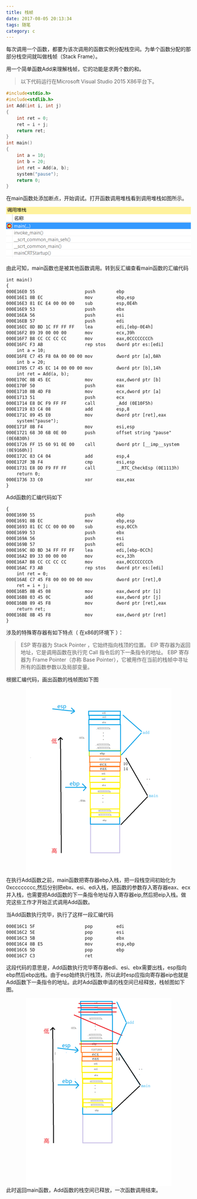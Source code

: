 ```yaml
---
title: 栈帧
date: 2017-08-05 20:13:34
tags: 随笔
category: c 
---
```

每次调用一个函数，都要为该次调用的函数实例分配栈空间。为单个函数分配的那部分栈空间就叫做栈帧（Stack Frame）。
<!--more-->
用一个简单函数Add来理解栈帧，它的功能是求两个数的和。
>以下代码运行在Microsoft Visual Studio 2015 X86平台下。

```c 
#include<stdio.h>
#include<stdlib.h>
int Add(int i, int j)
{
	int ret = 0;
	ret = i + j;
	return ret;
}
int main()
{
	int a = 10;
	int b = 20;
	int ret = Add(a, b);
	system("pause");
	return 0;
}
```

在main函数处添加断点，开始调试。打开函数调用堆栈看到调用堆栈如图所示。

![](/image/栈帧/stack.png)

由此可知，main函数也是被其他函数调用。转到反汇编查看main函数的汇编代码
```x86asm
int main()
{
000E16E0 55                   push        ebp  
000E16E1 8B EC                mov         ebp,esp  
000E16E3 81 EC E4 00 00 00    sub         esp,0E4h  
000E16E9 53                   push        ebx  
000E16EA 56                   push        esi  
000E16EB 57                   push        edi  
000E16EC 8D BD 1C FF FF FF    lea         edi,[ebp-0E4h]  
000E16F2 B9 39 00 00 00       mov         ecx,39h  
000E16F7 B8 CC CC CC CC       mov         eax,0CCCCCCCCh  
000E16FC F3 AB                rep stos    dword ptr es:[edi]  
	int a = 10;
000E16FE C7 45 F8 0A 00 00 00 mov         dword ptr [a],0Ah  
	int b = 20;
000E1705 C7 45 EC 14 00 00 00 mov         dword ptr [b],14h  
	int ret = Add(a, b);
000E170C 8B 45 EC             mov         eax,dword ptr [b]  
000E170F 50                   push        eax  
000E1710 8B 4D F8             mov         ecx,dword ptr [a]  
000E1713 51                   push        ecx  
000E1714 E8 DC F9 FF FF       call        _Add (0E10F5h)  
000E1719 83 C4 08             add         esp,8  
000E171C 89 45 E0             mov         dword ptr [ret],eax  
	system("pause");
000E171F 8B F4                mov         esi,esp  
000E1721 68 30 6B 0E 00       push        offset string "pause" (0E6B30h)  
000E1726 FF 15 60 91 0E 00    call        dword ptr [__imp__system (0E9160h)]  
000E172C 83 C4 04             add         esp,4  
000E172F 3B F4                cmp         esi,esp  
000E1731 E8 DD F9 FF FF       call        __RTC_CheckEsp (0E1113h)  
	return 0;
000E1736 33 C0                xor         eax,eax  
}
```
Add函数的汇编代码如下
```x86asm
{
000E1690 55                   push        ebp  
000E1691 8B EC                mov         ebp,esp  
000E1693 81 EC CC 00 00 00    sub         esp,0CCh  
000E1699 53                   push        ebx  
000E169A 56                   push        esi  
000E169B 57                   push        edi  
000E169C 8D BD 34 FF FF FF    lea         edi,[ebp-0CCh]  
000E16A2 B9 33 00 00 00       mov         ecx,33h  
000E16A7 B8 CC CC CC CC       mov         eax,0CCCCCCCCh  
000E16AC F3 AB                rep stos    dword ptr es:[edi]  
	int ret = 0;
000E16AE C7 45 F8 00 00 00 00 mov         dword ptr [ret],0  
	ret = i + j;
000E16B5 8B 45 08             mov         eax,dword ptr [i]  
000E16B8 03 45 0C             add         eax,dword ptr [j]  
000E16BB 89 45 F8             mov         dword ptr [ret],eax  
	return ret;
000E16BE 8B 45 F8             mov         eax,dword ptr [ret]  
}
```
涉及的特殊寄存器有如下特点（ 在x86的环境下 ）：

>ESP 寄存器为 Stack Pointer ，它始终指向栈顶的位置。
EIP 寄存器为返回地址，它是调用函数在执行完 Call 指令后的下一条指令的地址。
EBP 寄存器为 Frame Pointer（亦称 Base Pointer），它被用作在当前的栈帧中寻址所有的函数参数以及局部变量。

根据汇编代码，画出函数的栈帧图如下图
<div  align="center">    
<img align=center src="/image/栈帧/done.png" style="zoom:50%"/>
</div>
在执行Add函数之前，main函数把寄存器ebp入栈，把一段栈空间初始化为0xcccccccc,然后分别把ebx、esi、edi入栈，把函数的参数存入寄存器eax、ecx并入栈，也需要把Add函数的下一条指令地址存入寄存器eip,然后把eip入栈。做完这些工作才开始正式调用Add函数。

当Add函数执行完毕，执行了这样一段汇编代码
```x86asm
000E16C1 5F                   pop         edi  
000E16C2 5E                   pop         esi  
000E16C3 5B                   pop         ebx  
000E16C4 8B E5                mov         esp,ebp  
000E16C6 5D                   pop         ebp  
000E16C7 C3                   ret  
```
这段代码的意思是，Add函数执行完毕寄存器edi、esi、ebx需要出栈，esp指向ebp然后ebp出栈。由于esp始终执行栈顶，所以此时esp应指向寄存器eip也就是Add函数下一条指令的地址。此时Add函数申请的栈空间已经释放，栈帧图如下图。
<div  align="center">    
<img align=center src="/image/栈帧/add.png" style="zoom:50%"/>
</div>
此时返回main函数，Add函数的栈空间已释放，一次函数调用结束。

